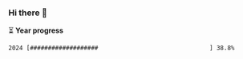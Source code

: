 ### Hi there :wave:

:hourglass_flowing_sand: **Year progress**

```txt
2024 [###################                               ] 38.8%
```
